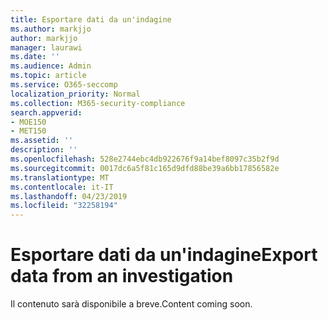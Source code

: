 ```yaml
---
title: Esportare dati da un'indagine
ms.author: markjjo
author: markjjo
manager: laurawi
ms.date: ''
ms.audience: Admin
ms.topic: article
ms.service: O365-seccomp
localization_priority: Normal
ms.collection: M365-security-compliance
search.appverid:
- MOE150
- MET150
ms.assetid: ''
description: ''
ms.openlocfilehash: 528e2744ebc4db922676f9a14bef8097c35b2f9d
ms.sourcegitcommit: 0017dc6a5f81c165d9dfd88be39a6bb17856582e
ms.translationtype: MT
ms.contentlocale: it-IT
ms.lasthandoff: 04/23/2019
ms.locfileid: "32258194"
---
```

# <a name="export-data-from-an-investigation"></a><span data-ttu-id="abfee-102">Esportare dati da un'indagine</span><span class="sxs-lookup"><span data-stu-id="abfee-102">Export data from an investigation</span></span>

<span data-ttu-id="abfee-103">Il contenuto sarà disponibile a breve.</span><span class="sxs-lookup"><span data-stu-id="abfee-103">Content coming soon.</span></span>